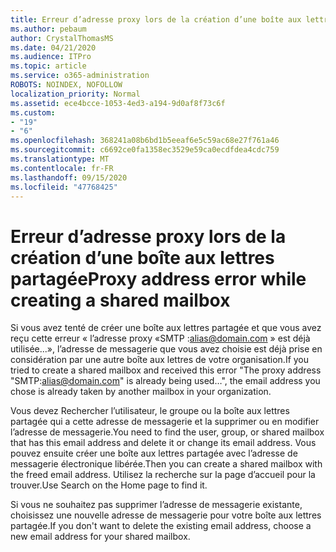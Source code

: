 ```yaml
---
title: Erreur d’adresse proxy lors de la création d’une boîte aux lettres partagée
ms.author: pebaum
author: CrystalThomasMS
ms.date: 04/21/2020
ms.audience: ITPro
ms.topic: article
ms.service: o365-administration
ROBOTS: NOINDEX, NOFOLLOW
localization_priority: Normal
ms.assetid: ece4bcce-1053-4ed3-a194-9d0af8f73c6f
ms.custom:
- "19"
- "6"
ms.openlocfilehash: 368241a08b6bd1b5eeaf6e5c59ac68e27f761a46
ms.sourcegitcommit: c6692ce0fa1358ec3529e59ca0ecdfdea4cdc759
ms.translationtype: MT
ms.contentlocale: fr-FR
ms.lasthandoff: 09/15/2020
ms.locfileid: "47768425"
---
```

# <a name="proxy-address-error-while-creating-a-shared-mailbox"></a><span data-ttu-id="513ed-102">Erreur d’adresse proxy lors de la création d’une boîte aux lettres partagée</span><span class="sxs-lookup"><span data-stu-id="513ed-102">Proxy address error while creating a shared mailbox</span></span>

<span data-ttu-id="513ed-103">Si vous avez tenté de créer une boîte aux lettres partagée et que vous avez reçu cette erreur « l’adresse proxy «SMTP :alias@domain.com » est déjà utilisée...», l’adresse de messagerie que vous avez choisie est déjà prise en considération par une autre boîte aux lettres de votre organisation.</span><span class="sxs-lookup"><span data-stu-id="513ed-103">If you tried to create a shared mailbox and received this error "The proxy address "SMTP:alias@domain.com" is already being used…", the email address you chose is already taken by another mailbox in your organization.</span></span>
  
<span data-ttu-id="513ed-104">Vous devez Rechercher l’utilisateur, le groupe ou la boîte aux lettres partagée qui a cette adresse de messagerie et la supprimer ou en modifier l’adresse de messagerie.</span><span class="sxs-lookup"><span data-stu-id="513ed-104">You need to find the user, group, or shared mailbox that has this email address and delete it or change its email address.</span></span> <span data-ttu-id="513ed-105">Vous pouvez ensuite créer une boîte aux lettres partagée avec l’adresse de messagerie électronique libérée.</span><span class="sxs-lookup"><span data-stu-id="513ed-105">Then you can create a shared mailbox with the freed email address.</span></span> <span data-ttu-id="513ed-106">Utilisez la recherche sur la page d’accueil pour la trouver.</span><span class="sxs-lookup"><span data-stu-id="513ed-106">Use Search on the Home page to find it.</span></span>
  
<span data-ttu-id="513ed-107">Si vous ne souhaitez pas supprimer l’adresse de messagerie existante, choisissez une nouvelle adresse de messagerie pour votre boîte aux lettres partagée.</span><span class="sxs-lookup"><span data-stu-id="513ed-107">If you don't want to delete the existing email address, choose a new email address for your shared mailbox.</span></span>
  
